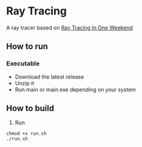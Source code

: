 # Ray Tracing

A ray tracer based on [Ray Tracing In One Weekend](https://raytracing.github.io/books/RayTracingInOneWeekend.html)

## How to run

### Executable

- Download the latest release
- Unzip it
- Run main or main.exe depending on your system

<!-- ### [Web version](SemkiShow.github.io/RayTracer/) -->

## How to build

<!-- ### Executable -->

<!-- 1. Install Raylib following one of these tutorials based on your system: [Linux](https://github.com/raysan5/raylib/wiki/Working-on-GNU-Linux), [Windows](https://github.com/raysan5/raylib/wiki/Working-on-Windows), [macOS](https://github.com/raysan5/raylib/wiki/Working-on-macOS) -->
1. Run 
```
chmod +x run.sh
./run.sh
```

<!-- ### Web version

1. Install Raylib following one of these tutorials based on your system: [Linux](https://github.com/raysan5/raylib/wiki/Working-on-GNU-Linux), [Windows](https://github.com/raysan5/raylib/wiki/Working-on-Windows), [macOS](https://github.com/raysan5/raylib/wiki/Working-on-macOS)
1. Setup Emscripten using [this tutorial](https://github.com/raysan5/raylib/wiki/Working-for-Web-(HTML5))
1. Run
```
chmod +x run.sh
./run.sh --web
``` -->

